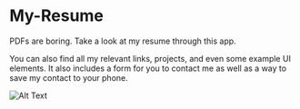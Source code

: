 # My-Resume
PDFs are boring. Take a look at my resume through this app.

You can also find all my relevant links, projects, and even some example UI elements. 
It also includes a form for you to contact me as well as a way to save my contact to your phone.


![Alt Text](https://imgur.com/aVeCdkg.gif)
